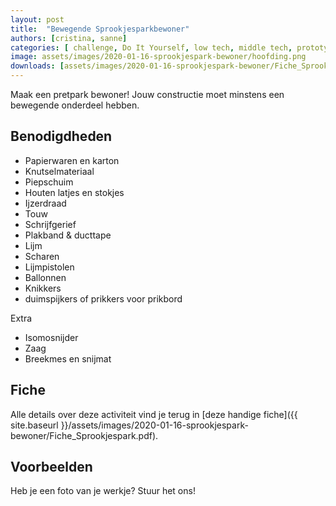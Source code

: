 ```yaml
---
layout: post
title:  "Bewegende Sprookjesparkbewoner"
authors: [cristina, sanne] 
categories: [ challenge, Do It Yourself, low tech, middle tech, prototyping ]
image: assets/images/2020-01-16-sprookjespark-bewoner/hoofding.png
downloads: [assets/images/2020-01-16-sprookjespark-bewoner/Fiche_Sprookjespark.pdf, assets/images/2020-01-16-sprookjespark-bewoner/Fiche_Sprookjespark.pptx]
---
```

Maak  een pretpark bewoner! Jouw constructie moet minstens een bewegende onderdeel hebben. 
## Benodigdheden

* Papierwaren en karton
* Knutselmateriaal
* Piepschuim
* Houten latjes en stokjes
* Ijzerdraad
* Touw
* Schrijfgerief
* Plakband & ducttape
* Lijm
* Scharen
* Lijmpistolen
* Ballonnen
* Knikkers
* duimspijkers of prikkers voor prikbord

Extra

* Isomosnijder
* Zaag
* Breekmes en snijmat


## Fiche
Alle details over deze activiteit vind je terug in [deze handige fiche]({{ site.baseurl }}/assets/images/2020-01-16-sprookjespark-bewoner/Fiche_Sprookjespark.pdf).

## Voorbeelden
Heb je een foto van je werkje? Stuur het ons!